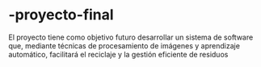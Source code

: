 # -proyecto-final
El proyecto tiene como objetivo futuro desarrollar un sistema de software que, mediante técnicas de procesamiento de imágenes y aprendizaje automático, facilitará el reciclaje y la gestión eficiente de residuos
